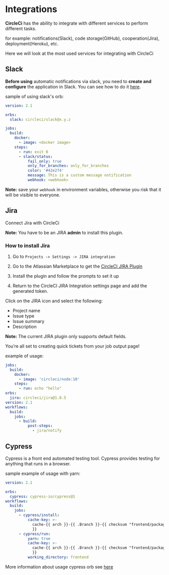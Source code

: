 # Integrations 

**CircleCi** has the ability to integrate with different services to perform different tasks. 

for example: notifications(Slack), code storage(GitHub), cooperation(Jira), deployment(Heroku), etc.

Here we will look at the most used services for integrating with CircleCi

## Slack

**Before using** automatic notifications via slack, you need to **create and configure** the application in Slack. You can see how to do it [here](https://api.slack.com/incoming-webhooks).

sample of using slack's orb:

```yml
version: 2.1

orbs:
  slack: circleci/slack@x.y.z

jobs:
  build:
    docker:
      - image: <docker image>
    steps:
      - run: exit 0
      - slack/status:
          fail_only: true
          only_for_branches: only_for_branches
          color: '#42e2f4'
          message: This is a custom message notification
          webhook: <webhook>
```
**Note:** save your `webhook` in environment variables, otherwise you risk that it will be visible to everyone.

## Jira

Connect Jira with CircleCi

**Note:** You have to be an JIRA **admin** to install this plugin.

### How to install Jira 

1) Go to `Projects -> Settings -> JIRA integration`

2) Go to the Atlassian Marketplace to get the  [CircleCI JIRA Plugin](https://marketplace.atlassian.com/apps/1215946/circleci-for-jira?hosting=cloud&tab=overview)

3) Install the plugin and follow the prompts to set it up

4) Return to the CircleCI JIRA Integration settings page and add the generated token.

Click on the JIRA icon and select the following:

- Project name
- Issue type
- Issue summary
- Description

**Note:** The current JIRA plugin only supports default fields.

You’re all set to creating quick tickets from your job output page!

example of usage:

```yml
jobs:
  build:
    docker:
      - image: 'circleci/node:10'
    steps:
      - run: echo "hello"
orbs:
  jira: circleci/jira@1.0.5
version: 2.1
workflows:
  build:
    jobs:
      - build:
          post-steps:
            - jira/notify

```

## Cypress

Cypress is a front end automated testing tool. Cypress provides testing for anything that runs in a browser.

sample example of usage with yarn:

```yml
version: 2.1

orbs:
  cypress: cypress-io/cypress@1
workflows:
  build:
    jobs:
      - cypress/install:
          cache-key: >-
            cache-{{ arch }}-{{ .Branch }}-{{ checksum "frontend/package.json"
            }}
      - cypress/run:
          yarn: true
          cache-key: >-
            cache-{{ arch }}-{{ .Branch }}-{{ checksum "frontend/package.json"
            }}
          working_directory: frontend
```

More information about usage cypress orb see [here](https://circleci.com/orbs/registry/orb/cypress-io/cypress)


